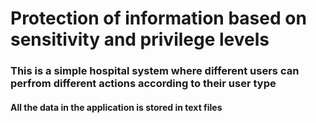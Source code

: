 # Protection of information based on sensitivity and privilege levels

### This is a simple hospital system where different users can perfrom different actions according to their user type

#### All the data in the application is stored in text files
